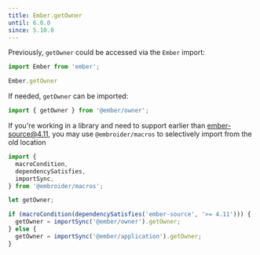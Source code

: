 ```yaml
---
title: Ember.getOwner
until: 6.0.0
since: 5.10.0
---
```



Previously, `getOwner` could be accessed via the `Ember` import:
```js
import Ember from 'ember';

Ember.getOwner
```

If needed, `getOwner` can be imported:
```js
import { getOwner } from '@ember/owner';
```

If you're working in a library and need to support earlier than ember-source@4.11, you may use `@embroider/macros` to selectively import from the old location
```js
import {
  macroCondition,
  dependencySatisfies,
  importSync,
} from '@embroider/macros';

let getOwner;

if (macroCondition(dependencySatisfies('ember-source', '>= 4.11'))) {
  getOwner = importSync('@ember/owner').getOwner;
} else {
  getOwner = importSync('@ember/application').getOwner;
}
```
